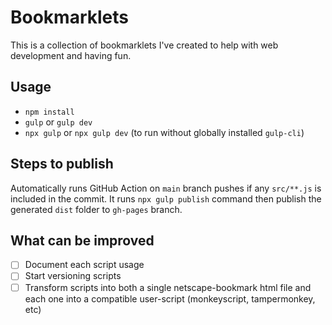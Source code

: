 # Bookmarklets

This is a collection of bookmarklets I've created to help with web development and having fun.

## Usage

- `npm install`
- `gulp` or `gulp dev`
- `npx gulp` or `npx gulp dev` (to run without globally installed `gulp-cli`)

## Steps to publish

Automatically runs GitHub Action on `main` branch pushes if any `src/**.js` is included in the commit. It runs `npx gulp publish` command then publish the generated `dist` folder to `gh-pages` branch.

## What can be improved

- [ ] Document each script usage
- [ ] Start versioning scripts
- [ ] Transform scripts into both a single netscape-bookmark html file and each one into a compatible user-script (monkeyscript, tampermonkey, etc)
